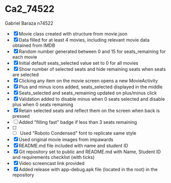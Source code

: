 # Ca2_74522
Gabriel Baraza n74522

- [x] Movie class created with structure from movie.json
- [x] Data filled for at least 4 movies, including relevant movie data obtained from IMDB
- [x] Random number generated between 0 and 15 for seats_remaining for each movie
- [x] Initial default seats_selected value set to 0 for all movies
- [x] Show number of selected seats and hide remaining seats when seats are selected
- [x] Clicking any item on the movie screen opens a new MovieActivity
- [x] Plus and minus icons added, seats_selected displayed in the middle
- [x] Seats_selected and seats_remaining updated on plus/minus click
- [x] Validation added to disable minus when 0 seats selected and disable plus when 0 seats remaining
- [x] Retain selected seats and reflect them on the screen when back is pressed
- [ ] Added "filling fast" badge if less than 3 seats remaining
- [ ] - [ ] Used "Roboto Condensed" font to replicate same style
- [x] Used original movie images from impawards
- [x] README.md file included with name and student ID
- [x] Git repository set to public and README.md with Name, Student ID and requirements checklist (with ticks)
- [x] Video screencast link provided
- [x] Added release with app-debug.apk file (located in the root) in the repository
